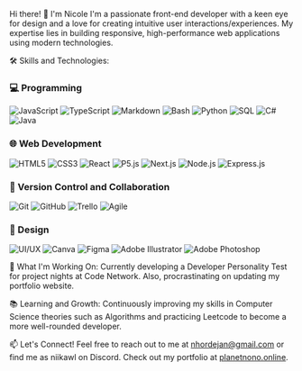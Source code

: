 Hi there! 👋 I'm Nicole
I'm a passionate front-end developer with a keen eye for design and a love for creating intuitive user interactions/experiences. My expertise lies in building responsive, high-performance web applications using modern technologies.

🛠️ Skills and Technologies:

### 💻 Programming

![JavaScript](https://img.shields.io/badge/JavaScript-F7DF1E?style=flat&logo=javascript&logoColor=black)
![TypeScript](https://img.shields.io/badge/TypeScript-007ACC?style=flat&logo=typescript&logoColor=white)
![Markdown](https://img.shields.io/badge/Markdown-000000?style=flat&logo=markdown&logoColor=white)
![Bash](https://img.shields.io/badge/Bash-4EAA25?style=flat&logo=gnu-bash&logoColor=white)
![Python](https://img.shields.io/badge/Python-3776AB?style=flat&logo=python&logoColor=white)
![SQL](https://img.shields.io/badge/SQL-4479A1?style=flat&logo=postgresql&logoColor=white)
![C#](https://img.shields.io/badge/C%23-239120?style=flat&logo=c-sharp&logoColor=white)
![Java](https://img.shields.io/badge/Java-007396?style=flat&logo=java&logoColor=white)

### 🌐 Web Development

![HTML5](https://img.shields.io/badge/HTML5-E34F26?style=flat&logo=html5&logoColor=white)
![CSS3](https://img.shields.io/badge/CSS3-1572B6?style=flat&logo=css3&logoColor=white)
![React](https://img.shields.io/badge/React-61DAFB?style=flat&logo=react&logoColor=black)
![P5.js](https://img.shields.io/badge/P5.js-ED225D?style=flat&logo=p5.js&logoColor=white)
![Next.js](https://img.shields.io/badge/Next.js-000000?style=flat&logo=next.js&logoColor=white)
![Node.js](https://img.shields.io/badge/Node.js-339933?style=flat&logo=node.js&logoColor=white)
![Express.js](https://img.shields.io/badge/Express.js-000000?style=flat&logo=express&logoColor=white)

### 🔧 Version Control and Collaboration

![Git](https://img.shields.io/badge/Git-F05032?style=flat&logo=git&logoColor=white)
![GitHub](https://img.shields.io/badge/GitHub-181717?style=flat&logo=github&logoColor=white)
![Trello](https://img.shields.io/badge/Trello-0079BF?style=flat&logo=trello&logoColor=white)
![Agile](https://img.shields.io/badge/Agile-2496ED?style=flat&logo=agile&logoColor=white)

### 🎨 Design

![UI/UX](https://img.shields.io/badge/UI%2FUX-Principles-000000?style=flat&logo=design&logoColor=white)
![Canva](https://img.shields.io/badge/Canva-00C4CC?style=flat&logo=canva&logoColor=white)
![Figma](https://img.shields.io/badge/Figma-F24E1E?style=flat&logo=figma&logoColor=white)
![Adobe Illustrator](https://img.shields.io/badge/Adobe%20Illustrator-FF9A00?style=flat&logo=adobe-illustrator&logoColor=white)
![Adobe Photoshop](https://img.shields.io/badge/Adobe%20Photoshop-31A8FF?style=flat&logo=adobe-photoshop&logoColor=white)



🌟 What I'm Working On:
Currently developing a Developer Personality Test for project nights at Code Network. Also, procrastinating on updating my portfolio website.

📚 Learning and Growth:
Continuously improving my skills in Computer Science theories such as Algorithms and practicing Leetcode to become a more well-rounded developer.


📫 Let's Connect!
Feel free to reach out to me at nhordejan@gmail.com or find me as niikawl on Discord. Check out my portfolio at [planetnono.online](https://www.planetnono.online/).



<!---
Nhordejan/Nhordejan is a ✨ special ✨ repository because its `README.md` (this file) appears on your GitHub profile.
You can click the Preview link to take a look at your changes.
--->
